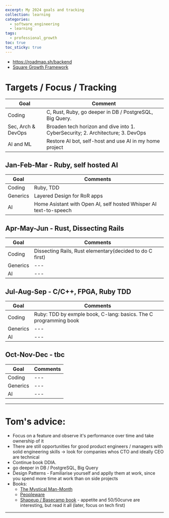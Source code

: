 ```yaml
---
excerpt: My 2024 goals and tracking
collection: learning
categories:
  - software_engineering
  - learning
tags:
  - professional_growth
toc: true
toc_sticky: true
---
```


- <https://roadmap.sh/backend>
- [Square Growth Framework](https://developer.squareup.com/blog/squares-growth-framework-for-engineers-and-engineering-managers/)

# Targets / Focus / Tracking

| Goal | Comment |
| --- | --- |
| Coding | C, Rust, Ruby, go deeper in DB / PostgreSQL, Big Query. |
| Sec, Arch & DevOps | Broaden tech horizon and dive into 1. CyberSecurity; 2. Architecture; 3. DevOps |
| AI and ML | Restore AI bot, self-host and use AI in my home project |

## Jan-Feb-Mar - Ruby, self hosted AI

| Goal | Comments  |
| --- | --- |
| Coding | Ruby, TDD |
| Generics | Layered Design for RoR apps | 
| AI | Home Asistant with Open AI, self hosted Whisper AI text-to-speech |


## Apr-May-Jun - Rust, Dissecting Rails

| Goal     | Comments                                                 |
| -------- | -------------------------------------------------------- |
| Coding   | Dissecting Rails, Rust elementary(decided to do C first) |
| Generics | ---                                                      |
| AI       | ---                                                      |


## Jul-Aug-Sep - C/C++, FPGA, Ruby TDD

| Goal     | Comments                                                         |
| -------- | ---------------------------------------------------------------- |
| Coding   | Ruby: TDD by exmple book, C-lang: basics. The C programming book |
| Generics | ---                                                              |
| AI       | ---                                                              |

## Oct-Nov-Dec - tbc

| Goal     | Comments |
| -------- | -------- |
| Coding   | ---      |
| Generics | ---      |
| AI       | ---      |

---

# Tom's advice:

- Focus on a feature and observe it's performance over time and take ownership of it
- There are still opportunities for good product engineers / managers with solid engineering skills -> look for companies whos CTO and ideally CEO are technical
- Continue book DDIA.
- go deeper in DB / PostgreSQL, Big Query
- Design Patterns - Familiarise yourself and applly them at work, since you spend more time at work than on side projects
- Books:
    - [The Mystical Man-Month](https://en.m.wikipedia.org/wiki/The_Mythical_Man-Month)
    - [Peopleware](https://www.amazon.com.au/Peopleware-Productive-Projects-Tom-DeMarco/dp/0321934113)
    - [Shapeup / Basecamp book](https://basecamp.com/shapeup) - appetite and 50/50curve are interesting, but read it all (later, focus on tech first)

---
